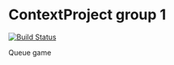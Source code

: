 # ContextProject group 1
[![Build Status](https://travis-ci.org/Denpeer/ContextProject.svg?branch=master)](https://travis-ci.org/Denpeer/ContextProject)

Queue game
